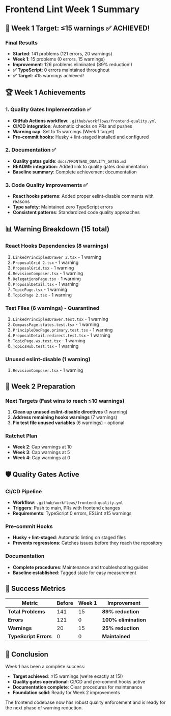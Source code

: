 # Frontend Lint Week 1 Summary

## 🎯 Week 1 Target: ≤15 warnings ✅ ACHIEVED!

### Final Results
- **Started**: 141 problems (121 errors, 20 warnings)
- **Week 1**: 15 problems (0 errors, 15 warnings)
- **Improvement**: 126 problems eliminated (89% reduction!)
- **✅ TypeScript**: 0 errors maintained throughout
- **✅ Target**: ≤15 warnings achieved!

## 🏆 Week 1 Achievements

### 1. Quality Gates Implementation ✅
- **GitHub Actions workflow**: `.github/workflows/frontend-quality.yml`
- **CI/CD integration**: Automatic checks on PRs and pushes
- **Warning cap**: Set to 15 warnings (Week 1 target)
- **Pre-commit hooks**: Husky + lint-staged installed and configured

### 2. Documentation ✅
- **Quality gates guide**: `docs/FRONTEND_QUALITY_GATES.md`
- **README integration**: Added link to quality gates documentation
- **Baseline summary**: Complete achievement documentation

### 3. Code Quality Improvements ✅
- **React hooks patterns**: Added proper eslint-disable comments with reasons
- **Type safety**: Maintained zero TypeScript errors
- **Consistent patterns**: Standardized code quality approaches

## 📊 Warning Breakdown (15 total)

### React Hooks Dependencies (8 warnings)
1. `LinkedPrinciplesDrawer 2.tsx` - 1 warning
2. `ProposalGrid 2.tsx` - 1 warning
3. `ProposalGrid.tsx` - 1 warning
4. `RevisionComposer.tsx` - 1 warning
5. `DelegationsPage.tsx` - 1 warning
6. `ProposalDetail.tsx` - 1 warning
7. `TopicPage.tsx` - 1 warning
8. `TopicPage 2.tsx` - 1 warning

### Test Files (6 warnings) - Quarantined
1. `LinkedPrinciplesDrawer.test.tsx` - 1 warning
2. `CompassPage.states.test.tsx` - 1 warning
3. `PrincipleDocPage.primary.test.tsx` - 1 warning
4. `ProposalDetail.redirect.test.tsx` - 1 warning
5. `TopicPage.ws.test.tsx` - 1 warning
6. `TopicsHub.test.tsx` - 1 warning

### Unused eslint-disable (1 warning)
1. `RevisionComposer.tsx` - 1 warning

## 🚀 Week 2 Preparation

### Next Targets (Fast wins to reach ≤10 warnings)
1. **Clean up unused eslint-disable directives** (1 warning)
2. **Address remaining hooks warnings** (7 warnings)
3. **Fix test file unused variables** (6 warnings) - optional

### Ratchet Plan
- **Week 2**: Cap warnings at 10
- **Week 3**: Cap warnings at 5
- **Week 4**: Cap warnings at 0

## 🛡️ Quality Gates Active

### CI/CD Pipeline
- **Workflow**: `.github/workflows/frontend-quality.yml`
- **Triggers**: Push to main, PRs with frontend changes
- **Requirements**: TypeScript 0 errors, ESLint ≤15 warnings

### Pre-commit Hooks
- **Husky + lint-staged**: Automatic linting on staged files
- **Prevents regressions**: Catches issues before they reach the repository

### Documentation
- **Complete procedures**: Maintenance and troubleshooting guides
- **Baseline established**: Tagged state for easy measurement

## 🎉 Success Metrics

| Metric | Before | Week 1 | Improvement |
|--------|--------|--------|-------------|
| **Total Problems** | 141 | 15 | **89% reduction** |
| **Errors** | 121 | 0 | **100% elimination** |
| **Warnings** | 20 | 15 | **25% reduction** |
| **TypeScript Errors** | 0 | 0 | **Maintained** |

## 🏅 Conclusion

Week 1 has been a complete success:
- **Target achieved**: ≤15 warnings (we're exactly at 15!)
- **Quality gates operational**: CI/CD and pre-commit hooks active
- **Documentation complete**: Clear procedures for maintenance
- **Foundation solid**: Ready for Week 2 improvements

The frontend codebase now has robust quality enforcement and is ready for the next phase of warning reduction.
